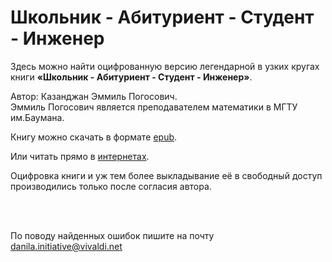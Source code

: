 # Школьник - Абитуриент - Студент - Инженер
Здесь можно найти оцифрованную версию легендарной в узких кругах книги **«Школьник - Абитуриент - Студент - Инженер»**.   

Автор: Казанджан Эммиль Погосович.   
Эммиль Погосович является преподавателем математики в МГТУ им.Баумана.  

Книгу можно скачать в форматe
[epub](https://github.com/danila-initiative/Schoolboy-Applicant-Student-Engineer/raw/main/%D0%A8%D0%BA%D0%BE%D0%BB%D1%8C%D0%BD%D0%B8%D0%BA%20%E2%80%94%20%D0%90%D0%B1%D0%B8%D1%82%D1%83%D1%80%D0%B8%D0%B5%D0%BD%D1%82%20%E2%80%94%20%D0%A1%D1%82%D1%83%D0%B4%D0%B5%D0%BD%D1%82%20%E2%80%94%20%D0%98%D0%BD%D0%B6%D0%B5%D0%BD%D0%B5%D1%80.epub).

Или читать прямо в [интернетах](https://github.com/danila-initiative/Schoolboy-Applicant-Student-Engineer/blob/main/%D0%A8%D0%BA%D0%BE%D0%BB%D1%8C%D0%BD%D0%B8%D0%BA%20%E2%80%94%20%D0%90%D0%B1%D0%B8%D1%82%D1%83%D1%80%D0%B8%D0%B5%D0%BD%D1%82%20%E2%80%94%20%D0%A1%D1%82%D1%83%D0%B4%D0%B5%D0%BD%D1%82%20%E2%80%94%20%D0%98%D0%BD%D0%B6%D0%B5%D0%BD%D0%B5%D1%80.html).

Оцифровка книги и уж тем более выкладывание её в свободный доступ производились только после согласия автора.  


<br>
<br>

По поводу найденных ошибок пишите на почту danila.initiative@vivaldi.net
